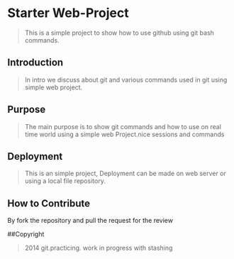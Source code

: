 # Starter Web-Project
> This is a simple project to show how to use github using git bash commands.

## Introduction
> In intro we discuss about git and various commands used in git using 
simple web project.

## Purpose
> The main purpose is to show git commands and how to use on real time world using 
a simple web Project.nice sessions and commands

## Deployment
> This is an simple project, Deployment can be made on web server or using a local file 
repository.

## How to Contribute
By fork the repository and pull the request for the review

##Copyright
> 2014 git.practicing. work in progress with stashing

